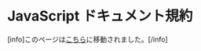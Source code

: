 <!--
# JavaScript Documentation Standards
-->

# JavaScript ドキュメント規約

<!--
Warning: This page has been moved [here](https://developer.wordpress.org/coding-standards/inline-documentation-standards/javascript/)
Please do *not* edit this page, use *edit* on the new page.
-->

\[info\]このページは[こちら](https://ja.wordpress.org/team/handbook/coding-standards/inline-documentation-standards/javascript/)に移動されました。\[/info\]

<!--
WordPress follows the [JSDoc 3 standard](http://usejsdoc.org/) for inline JavaScript documentation.

## What Should Be Documented

JavaScript documentation in WordPress takes the form of either formatted blocks of documentation or inline comments.

The following is a list of what should be documented in WordPress JavaScript files:

*   Functions and class methods
*   Objects
*   Closures
*   Object properties
*   Requires
*   Events
*   File headers

## Documenting Tips

### Language

Short descriptions should be clear, simple, and brief. Document “what” and “when” – “why” should rarely need to be included. The “why” can go in the long description if needed. For example:

Functions and closures are *third-person singular* elements, meaning *third-person singular verbs* should be used to describe what each does.

Need help remembering how to conjugate for third-person singular verbs? Imagine prefixing the function, hook, class, or method summary with “It”:

*   *Good:* “(It) Does something.”
*   *Bad:* “(It) Do something.”

**Functions:** What does the function do?

*   Good: Handles a click on X element.
*   Bad: Included for back-compat for X element.

**since**: The recommended tool to use when searching for the version something was added to WordPress is [svn blame](https://make.wordpress.org/core/handbook/svn/code-history/#using-subversion-annotate).

If, after using these tools, the version number cannot be determined, use `@since Unknown`.

**Code Refactoring:** Do not refactor code in the file when changes to the documentation.

### Grammar

Descriptive elements should be written as complete sentences. The one exception to this standard is file header summaries, which are intended as file “titles” more than sentences.

The serial (Oxford) comma should be used when listing elements in summaries, descriptions, and parameter or return descriptions.

## Formatting Guidelines

The following guidelines should be followed to ensure that the content of the doc blocks can be parsed properly for inclusion in the code reference.

**Short descriptions:**

Short descriptions should be a single sentence and contain no markup of any kind. If the description refers to an HTML element or tag, then it should be written as “link tag”, not “<a>”. For example: “Fires when printing the link tag in the header”.

**Long descriptions:**

Markdown can be used, if needed, in a long description.

**param and return tags:**

No HTML or markdown is permitted in the descriptions for these tags. HTML elements and tags should be written as “audio element” or “link tag”.

### Line wrapping

DocBlock text should wrap to the next line after 80 characters of text. If the DocBlock itself is indented on the left 20 character positions, the wrap could occur at position 100, but should not extend beyond a total of 120 characters wide.

### Aligning comments

Related comments should be spaced so that they align to make them more easily readable.

For example:

```javascript
/**
 * @param {very_long_type} name           Description.
 * @param {type}           very_long_name Description.
 */
```

## Functions

Functions should be formatted as follows:

*   **Summary:** A brief, one line explanation of the purpose of the function. Use a period at the end.
*   **Description:** A supplement to the summary, providing a more detailed description. Use a period at the end.
*   **deprecated x.x.x:** Only use for deprecated functions, and provide the version the function was deprecated which should always be 3-digit (e.g. since 3.6.0), and the function to use instead.
*   **since x.x.x:** Should be 3-digit for initial introduction (e.g. since 3.6.0). If significant changes are made, additional since tags, versions, and descriptions should be added to serve as a changelog.
*   **access:** Only use for functions if private. If the function is private, it is intended for internal use only, and there will be no documentation for it in the code reference.
*   **[@class](https://profiles.wordpress.org/class/):** Use for class constructors.
*   **[@augments](https://profiles.wordpress.org/augments/):** For class constuctors, list direct parents.
*   **[@mixes](https://profiles.wordpress.org/mixes/):** List mixins that are mixed into the object.
*   **[@alias](https://profiles.wordpress.org/alias/):** If this function is first assigned to a temporary variable this allows you to change the name it’s documented under.
*   **memberof:** Namespace that this function is contained within if JSDoc is unable to resolve this automatically.
*   **static:** For classes, used to mark that a function is a static method on the class constructor.
*   **see:** A function or class relied on.
*   **link:** URL that provides more information.
*   **[@fires](https://profiles.wordpress.org/fires/):** Event fired by the function. Events tied to a specific class should list the class name.
*   **[@listens](https://profiles.wordpress.org/listens/):** Events this function listens for. An event must be prefixed with the event namespace. Events tied to a specific class should list the class name.
*   **global:** Marks this function as a global function to be included in the global namespace.
*   **param:** Give a brief description of the variable; denote particulars (e.g. if the variable is optional, its default) with [JSDoc @param syntax](http://usejsdoc.org/tags-param.html). Use a period at the end.
*   **@yield:** For [generator functions](https://developer.mozilla.org/en-US/docs/Web/JavaScript/Reference/Statements/function*), a description of the values expected to be yielded from this function. As with other descriptions, include a period at the end.
*   **return:** Note the period after the description.

```javascript
/**
 * Summary. (use period)
 *
 * Description. (use period)
 *
 * @since      x.x.x
 * @deprecated x.x.x Use new_function_name() instead.
 * @access     private
 *
 * @class
 * @augments parent
 * @mixes    mixin
 *
 * @alias    realName
 * @memberof namespace
 *
 * @see  Function/class relied on
 * @link URL
 * @global
 *
 * @fires   eventName
 * @fires   className#eventName
 * @listens event:eventName
 * @listens className~event:eventName
 *
 * @param {type}   var           Description.
 * @param {type}   [var]         Description of optional variable.
 * @param {type}   [var=default] Description of optional variable with default variable.
 * @param {Object} objectVar     Description.
 * @param {type}   objectVar.key Description of a key in the objectVar parameter.
 *
 * @yield {type} Yielded value description.
 *
 * @return {type} Return value description.
 */
```

## Backbone classes

Backbone’s `extend` calls should be formatted as follows:

*   **[@lends](https://profiles.wordpress.org/lends/)** This tag will allow JSDoc to recognize the `extend` function from Backbone as a class definition. This should be placed right before the Object that contains the class definition.

Backbone’s `initialize` functions should be formatted as follows:

*   **Summary:** A brief, one line explanation of the purpose of the function. Use a period at the end.
*   **Description:** A supplement to the summary, providing a more detailed description. Use a period at the end.
*   **deprecated x.x.x:** Only use for deprecated classes, and provide the version the class was deprecated which should always be 3-digit (e.g. since 3.6.0), and the class to use instead.
*   **since x.x.x:** Should be 3-digit for initial introduction (e.g. since 3.6.0). If significant changes are made, additional since tags, versions, and descriptions should be added to serve as a changelog.
*   **[@constructs](https://profiles.wordpress.org/constructs/)** Marks this function as the constructor of this class.
*   **[@augments](https://profiles.wordpress.org/augments/):** List direct parents.
*   **[@mixes](https://profiles.wordpress.org/mixes/):** List mixins that are mixed into the class.
*   **[@requires](https://profiles.wordpress.org/requires/):** Lists modules that this class requires. Multiple **[@requires](https://profiles.wordpress.org/requires/)** tags can be used.
*   **[@alias](https://profiles.wordpress.org/alias/):** If this class is first assigned to a temporary variable this allows you to change the name it’s documented under.
*   **memberof:** Namespace that this class is contained within if JSDoc is unable to resolve this automatically.
*   **static:** For classes, used to mark that a function is a static method on the class constructor.
*   **see:** A function or class relied on.
*   **link:** URL that provides more information.
*   **[@fires](https://profiles.wordpress.org/fires/):** Event fired by the constructor. Should list the class name.
*   **param:** Document the arguments passed to the constructor even if not explicitly listed in `initialize`. Use a period at the end.
    *   Backbone Models are passed `attributes` and `options` parameters.
    *   Backbone Views are passed an `options` parameter.

```javascript
Class = Parent.extend( /** @lends namespace.Class.prototype */{
    /**
     * Summary. (use period)
     *
     * Description. (use period)
     *
     * @since      x.x.x
     * @deprecated x.x.x Use new_function_name() instead.
     * @access     private
     *
     * @constructs namespace.Class
     * @augments   Parent
     * @mixes      mixin
     *
     * @alias    realName
     * @memberof namespace
     *
     * @see   Function/class relied on
     * @link  URL
     * @fires Class#eventName
     *
     * @param {Object} attributes     The model's attributes.
     * @param {type}   attributes.key One of the model's attributes.
     * @param {Object} [options]      The model's options.
     * @param {type}   attributes.key One of the model's options.
     */
    initialize: function() {
        //Do stuff.
    }
} );
```

If a Backbone class does not have an initialize function it should be documented by using @inheritDoc as follows:

```javascript
/**
 * Summary. (use period)
 *
 * Description. (use period)
 *
 * @since      x.x.x
 * @deprecated x.x.x Use new_function_name() instead.
 * @access     private
 *
 * @constructs namespace.Class
 * @memberOf   namespace
 * @augments   Parent
 * @mixes      mixin
 * @inheritDoc
 *
 * @alias    realName
 * @memberof namespace
 *
 * @see   Function/class relied on
 * @link  URL
 */
Class = Parent.extend( /** @lends namespace.Class.prototype */{
 // Functions and properties.
} );
```

> Note: This currently doesn’t provide the expected functionality due to a bug with JSDoc’s inheritDoc tag. See the issue [here](https://github.com/jsdoc3/jsdoc/issues/1012)

## Local functions

At times functions will be assigned to a local variable before being assigned as a class member.

Such functions should be marked as inner functions of the namespace that uses them using `~`.

The functions should be formatted as follows:

```javascript
/**
 * Function description, you can use any JSDoc here as long as the function remains private.
 *
 * @alias namespace~doStuff
 */
var doStuff = function () {
 // Do stuff.
};

Class = Parent.extend( /** @lends namespace.Class.prototype */{
    /**
     * Class description
     *
     * @constructs namespace.Class
     *
     * @borrows namespace~doStuff as prototype.doStuff
     */
    initialize: function() {
        //Do stuff.
    },

    /*
     * This function will automatically have it's documentation copied from above.
     * You should make a comment ( not a DocBlock using /**, instead use /* or // )
     * noting that you're describing this function using @borrows.
     */
    doStuff: doStuff,
} );
```

## Local ancestors

At times classes will have Ancestors that are only assigned to a local variable. Such classes should be assigned to the namespace their children are and be made inner classes using `~`.

These should be documented as follows:

## Class members

Class members should be formatted as follows:

*   **Short description:** Use a period at the end.
*   **since x.x.x:** Should be 3-digit for initial introduction (e.g. since 3.6.0). If significant changes are made, additional since tags, versions, and descriptions should be added to serve as a changelog.
*   **access:** If the members is private, protected or public. Private members are intended for internal use only.
*   **type:** List the type of the class member.
*   **property** List all properties this object has in case it’s an Object. Use a period at the end.
*   **[@member](https://profiles.wordpress.org/member/):** Optionally use this to override JSDoc’s member detection in place of **type** to force a class member.
*   **memberof:** Optionally use this to override what class this is a member of.

```javascript
/**
 * Short description. (use period)
 *
 * @since  x.x.x
 * @access (private, protected, or public)
 *
 * @type     {type}
 * @property {type} key Description.
 *
 * @member   {type} realName
 * @memberof className
 */
```

## Namespaces

Namespaces should be formatted as follows:

*   **Short description:** Use a period at the end.
*   **namespace:** Marks this symbol as a namespace, optionally provide a name as an override.
*   **since x.x.x:** Should be 3-digit for initial introduction (e.g. since 3.6.0). If significant changes are made, additional since tags, versions, and descriptions should be added to serve as a changelog.
*   **memberof:** Namespace that this namespace is contained in.
*   **property:** Properties that this namespace exposes. Use a period at the end.

```javascript
/**
 * Short description. (use period)
 *
 * @namespace realName
 * @memberof  parentNamespace
 *
 * @since x.x.x
 *
 * @property {type} key Description.
 */
```

## Inline Comments

Inline comments inside methods and functions should be formatted as follows:

### Single line comments

```javascript
// Extract the array values.
```

### Multi-line comments

```javascript
/*
 * This is a comment that is long enough to warrant being stretched over
 * the span of multiple lines. You'll notice this follows basically
 * the same format as the JSDoc wrapping and comment block style.
 */
```

**Important note:** Multi-line comments must not begin with `/**` (double asterisk). Use `/*` (single asterisk) instead.

## File Headers

The JSDoc file header block is used to give an overview of what is contained in the file.

Whenever possible, all WordPress JavaScript files should contain a header block.

WordPress uses JSHint for general code quality testing. Any inline configuration options should be placed at the end of the header block.

```javascript
/**
 * Summary. (use period)
 *
 * Description. (use period)
 *
 * @link   URL
 * @file   This files defines the MyClass class.
 * @author AuthorName.
 * @since  x.x.x
 */

/** jshint {inline configuration here} */
```

## Supported JSDoc Tags

| Tag | Description |
| --- | --- |
| [@abstract](https://profiles.wordpress.org/abstract/) | This method can be implemented (or overridden) by the inheritor. |
| access | Specify the access level of this member (private, public, or protected). |
| [@alias](https://profiles.wordpress.org/alias/) | Treat a member as if it had a different name. |
| [@augments](https://profiles.wordpress.org/augments/) | This class inherits from a parent class. |
| author | Identify the author of an item. |
| [@borrows](https://profiles.wordpress.org/borrows/) | This object uses something from another object. |
| [@callback](https://profiles.wordpress.org/callback/) | Document a callback function. |
| [@class](https://profiles.wordpress.org/class/) | This function is a class constructor. |
| [@classdesc](https://profiles.wordpress.org/classdesc/) | Use the following text to describe the entire class. |
| [@constant](https://profiles.wordpress.org/constant/) | Document an object as a constant. |
| [@constructs](https://profiles.wordpress.org/constructs/) | This function member will be the constructor for the previous class. |
| copyright | Document some copyright information. |
| [@default](https://profiles.wordpress.org/default/) | Document the default value. |
| deprecated | Document that this is no longer the preferred way. |
| [@description](https://profiles.wordpress.org/description/) | Describe a symbol. |
| [@enum](https://profiles.wordpress.org/enum/) | Document a collection of related properties. |
| [@event](https://profiles.wordpress.org/event/) | Document an event. |
| example | Provide an example of how to use a documented item. |
| [@exports](https://profiles.wordpress.org/exports/) | Identify the member that is exported by a JavaScript module. |
| [@external](https://profiles.wordpress.org/external/) | Document an external class/namespace/module. |
| [@file](https://profiles.wordpress.org/file/) | Describe a file. |
| [@fires](https://profiles.wordpress.org/fires/) | Describe the events this method may fire. |
| [@function](https://profiles.wordpress.org/function/) | Describe a function or method. |
| global | Document a global object. |
| ignore | \[todo\] Remove this from the final output. |
| [@inner](https://profiles.wordpress.org/inner/) | Document an inner object. |
| [@instance](https://profiles.wordpress.org/instance/) | Document an instance member. |
| [@kind](https://profiles.wordpress.org/kind/) | What kind of symbol is this? |
| [@lends](https://profiles.wordpress.org/lends/) | Document properties on an object literal as if they belonged to a symbol with a given name. |
| license | \[todo\] Document the software license that applies to this code. |
| link | Inline tag – create a link. |
| [@member](https://profiles.wordpress.org/member/) | Document a member. |
| memberof | This symbol belongs to a parent symbol. |
| [@mixes](https://profiles.wordpress.org/mixes/) | This object mixes in all the members from another object. |
| [@mixin](https://profiles.wordpress.org/mixin/) | Document a mixin object. |
| module | Document a JavaScript module. |
| name | Document the name of an object. |
| namespace | Document a namespace object. |
| param | Document the parameter to a function. |
| [@private](https://profiles.wordpress.org/private/) | This symbol is meant to be private. |
| property | Document a property of an object. |
| [@protected](https://profiles.wordpress.org/protected/) | This member is meant to be protected. |
| [@public](https://profiles.wordpress.org/public/) | This symbol is meant to be public. |
| [@readonly](https://profiles.wordpress.org/readonly/) | This symbol is meant to be read-only. |
| [@requires](https://profiles.wordpress.org/requires/) | This file requires a JavaScript module. |
| return | Document the return value of a function. |
| see | Refer to some other documentation for more information. |
| since | Documents the version at which the function was added, or when significant changes are made. |
| static | Document a static member. |
| [@this](https://profiles.wordpress.org/this/) | What does the ‘this’ keyword refer to here? |
| [@throws](https://profiles.wordpress.org/throws/) | Describe what errors could be thrown. |
| todo | Document tasks to be completed. |
| tutorial | Insert a link to an included tutorial file. |
| type | Document the type of an object. |
| [@typedef](https://profiles.wordpress.org/typedef/) | Document a custom type. |
| [@variation](https://profiles.wordpress.org/variation/) | Distinguish different objects with the same name. |
| version | Documents the version number of an item. |
| @yield | Document the yielded values of a generator function. |

## Unsupported JSDoc Tags

| Tag | Why it’s not supported |
| --- | --- |
| [@summary](https://profiles.wordpress.org/summary/) | Should not be used. See the example of how to separate a summary from the full description. |
| [@virtual](https://profiles.wordpress.org/virtual/) | An unsupported synonym. Use [@abstract](https://profiles.wordpress.org/abstract/) instead. |
| [@extends](https://profiles.wordpress.org/extends/) | An unsupported synonym. Use [@augments](https://profiles.wordpress.org/augments/) instead. |
| [@constructor](https://profiles.wordpress.org/constructor/) | An unsupported synonym. Use [@class](https://profiles.wordpress.org/class/) instead. |
| [@const](https://profiles.wordpress.org/const/) | An unsupported synonym. Use [@constant](https://profiles.wordpress.org/constant/) instead. |
| [@defaultvalue](https://profiles.wordpress.org/defaultvalue/) | An unsupported synonym. Use [@default](https://profiles.wordpress.org/default/) instead. |
| [@desc](https://profiles.wordpress.org/desc/) | An unsupported synonym. Use [@description](https://profiles.wordpress.org/description/) instead. |
| [@host](https://profiles.wordpress.org/host/) | An unsupported synonym. Use [@external](https://profiles.wordpress.org/external/) instead. |
| [@fileoverview](https://profiles.wordpress.org/fileoverview/) | An unsupported synonym. Use [@file](https://profiles.wordpress.org/file/) instead. |
| [@overview](https://profiles.wordpress.org/overview/) | An unsupported synonym. Use [@file](https://profiles.wordpress.org/file/) instead. |
| [@emits](https://profiles.wordpress.org/emits/) | An unsupported synonym. Use [@fires](https://profiles.wordpress.org/fires/) instead. |
| [@func](https://profiles.wordpress.org/func/) | An unsupported synonym. Use [@function](https://profiles.wordpress.org/function/) instead. |
| method | An unsupported synonym. Use [@function](https://profiles.wordpress.org/function/) instead. |
| var | An unsupported synonym. Use [@member](https://profiles.wordpress.org/member/) instead. |
| [@emits](https://profiles.wordpress.org/emits/) | An unsupported synonym. Use [@fires](https://profiles.wordpress.org/fires/) instead. |
| [@arg](https://profiles.wordpress.org/arg/) | An unsupported synonym. Use param instead. |
| [@argument](https://profiles.wordpress.org/argument/) | An unsupported synonym. Use param instead. |
| [@prop](https://profiles.wordpress.org/prop/) | An unsupported synonym. Use property instead. |
| [@returns](https://profiles.wordpress.org/returns/) | An unsupported synonym. Use return instead. |
| [@exception](https://profiles.wordpress.org/exception/) | An unsupported synonym. Use [@throws](https://profiles.wordpress.org/throws/) instead. |
-->
